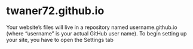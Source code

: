 # twaner72.github.io
Your website’s files will live in a repository named username.github.io (where “username” is your actual GitHub user name). To begin setting up your site, you have to open the Settings tab
